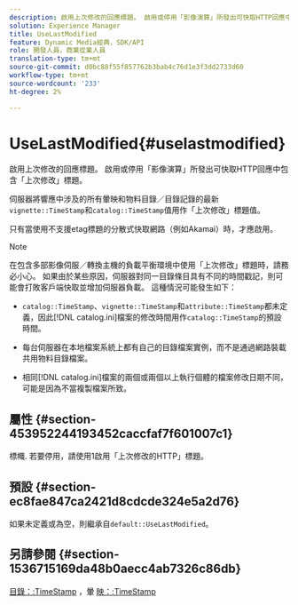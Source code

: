 ```yaml
---
description: 啟用上次修改的回應標題。 啟用或停用「影像演算」所發出可快取HTTP回應中包含「上次修改」標題。
solution: Experience Manager
title: UseLastModified
feature: Dynamic Media經典，SDK/API
role: 開發人員，商業從業人員
translation-type: tm+mt
source-git-commit: d0bc88f55f857762b3bab4c76d1e3f3dd2733d60
workflow-type: tm+mt
source-wordcount: '233'
ht-degree: 2%

---
```



# UseLastModified{#uselastmodified}

啟用上次修改的回應標題。 啟用或停用「影像演算」所發出可快取HTTP回應中包含「上次修改」標題。

伺服器將響應中涉及的所有暈映和物料目錄／目錄記錄的最新`vignette::TimeStamp`和`catalog::TimeStamp`值用作「上次修改」標題值。

只有當使用不支援etag標題的分散式快取網路（例如Akamai）時，才應啟用。

>[!NOTE]
>
>在包含多部影像伺服／轉換主機的負載平衡環境中使用「上次修改」標題時，請務必小心。 如果由於某些原因，伺服器對同一目錄條目具有不同的時間戳記，則可能會打敗客戶端快取並增加伺服器負載。 這種情況可能發生如下：

* `catalog::TimeStamp`、`vignette::TimeStamp`和`attribute::TimeStamp`都未定義，因此[!DNL catalog.ini]檔案的修改時間用作`catalog::TimeStamp`的預設時間。

* 每台伺服器在本地檔案系統上都有自己的目錄檔案實例，而不是通過網路裝載共用物料目錄檔案。
* 相同[!DNL catalog.ini]檔案的兩個或兩個以上執行個體的檔案修改日期不同，可能是因為不當複製檔案所致。

## 屬性 {#section-453952244193452caccfaf7f601007c1}

標幟. 若要停用，請使用1啟用「上次修改的HTTP」標題。

## 預設 {#section-ec8fae847ca2421d8cdcde324e5a2d76}

如果未定義或為空，則繼承自`default::UseLastModified`。

## 另請參閱 {#section-1536715169da48b0aecc4ab7326c86db}

[目錄：:TimeStamp](../../../../../ir-api/material-cat/image-rendering-api-ref/c-ir-material-catalog/c-ir-material-data-reference/r-ir-timestamp-dataref.md#reference-6daf7973dc4f4b4e9e8165756db7c319) ，暈 [映：:TimeStamp](../../../../../ir-api/material-cat/image-rendering-api-ref/c-ir-material-catalog/c-ir-vignette-map-reference/r-ir-timestamp-vignette.md#reference-d57cdd40a6a645d199dbb1d56cc85bc1)
